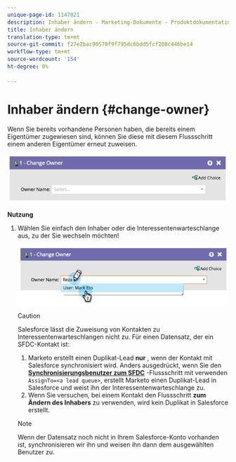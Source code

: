 ```yaml
---
unique-page-id: 1147021
description: Inhaber ändern - Marketing-Dokumente - Produktdokumentation
title: Inhaber ändern
translation-type: tm+mt
source-git-commit: f27e2bac90570f9f795dc6bdd5fcf208c446be14
workflow-type: tm+mt
source-wordcount: '154'
ht-degree: 0%

---
```



# Inhaber ändern {#change-owner}

Wenn Sie bereits vorhandene Personen haben, die bereits einem Eigentümer zugewiesen sind, können Sie diese mit diesem Flussschritt einem anderen Eigentümer erneut zuweisen.

![](assets/image2014-9-22-15-3a1-3a3.png)

**Nutzung**

1. Wählen Sie einfach den Inhaber oder die Interessentenwarteschlange aus, zu der Sie wechseln möchten!

   ![](assets/image2014-9-22-15-3a1-3a6.png)

   >[!CAUTION]
   >
   >Salesforce lässt die Zuweisung von Kontakten zu Interessentenwarteschlangen nicht zu. Für einen Datensatz, der ein SFDC-Kontakt ist:
   >
   >1. Marketo erstellt einen Duplikat-Lead **nur** , wenn der Kontakt mit Salesforce synchronisiert wird. Anders ausgedrückt, wenn Sie den **[Synchronisierungsbenutzer zum SFDC](/help/marketo/product-docs/core-marketo-concepts/smart-campaigns/salesforce-flow-actions/sync-person-to-sfdc.md)** -Flussschritt mit verwenden `AssignTo=<a lead queue>`, erstellt Marketo einen Duplikat-Lead in Salesforce und weist ihn der Interessentenwarteschlange zu.
      >
      >
   2. Wenn Sie versuchen, bei einem Kontakt den Flussschritt **zum Ändern des Inhabers** zu verwenden, wird kein Duplikat in Salesforce erstellt.


   >[!NOTE]
   >
   >Wenn der Datensatz noch nicht in Ihrem Salesforce-Konto vorhanden ist, synchronisieren wir ihn und weisen ihn dann dem ausgewählten Benutzer zu.
